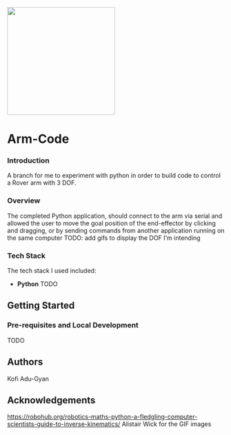 <img src="https://github.com/NIURoverTeam/RoverCoreOS/blob/master/assets/NIU%20Rover%20Logo%20V2.png" width="250" height="250"/>

# Arm-Code

### Introduction
A branch for me to experiment with python in order to build code to control a Rover arm with 3 DOF.

### Overview 
The completed Python application, should connect to the arm via serial and allowed the user to move the goal position of the end-effector by clicking and dragging, or by sending commands from another application running on the same computer
TODO: add gifs to display the DOF I'm intending 

### Tech Stack

The tech stack I used included:

* **Python**
TODO

Getting Started
---
### Pre-requisites and Local Development
TODO

Authors
---
Kofi Adu-Gyan

Acknowledgements
---
https://robohub.org/robotics-maths-python-a-fledgling-computer-scientists-guide-to-inverse-kinematics/
Alistair Wick for the GIF images